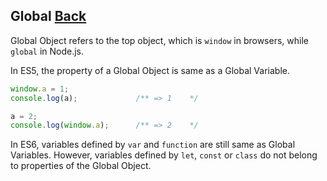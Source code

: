 ## Global [Back](./../es6.md)

Global Object refers to the top object, which is `window` in browsers, while `global` in Node.js.

In ES5, the property of a Global Object is same as a Global Variable.

```js
window.a = 1;
console.log(a);             /** => 1    */

a = 2;
console.log(window.a);      /** => 2    */
```

In ES6, variables defined by `var` and `function` are still same as Global Variables. However, variables defined by `let`, `const` or `class` do not belong to properties of the Global Object.